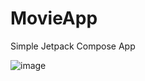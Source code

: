 # MovieApp
Simple Jetpack Compose App

![image](https://user-images.githubusercontent.com/95996240/201508741-1a999f2f-65d4-4c34-a071-484515798ebc.png)
